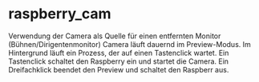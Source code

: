 raspberry_cam
=============
Verwendung der Camera als Quelle für einen entfernten Monitor (Bühnen/Dirigentenmonitor)
Camera läuft dauernd im Preview-Modus. 
Im Hintergrund läuft ein Prozess, der auf einen Tastenclick wartet. 
Ein Tastenclick schaltet den Raspberry ein und startet die Camera.
Ein Dreifachklick beendet den Preview und schaltet den Raspberr aus.
